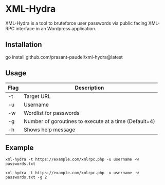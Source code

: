 # XML-Hydra
XML-Hydra is a tool to bruteforce user passwords via public facing XML-RPC interface in an Wordpress application.

## Installation
go install github.com/prasant-paudel/xml-hydra@latest

## Usage
| Flag | Description
|------|-------------
| -t   | Target URL
| -u   | Username
| -w   | Wordlist for passwords
| -g   | Number of goroutines to execute at a time (Default=4)
| -h   | Shows help message

## Example
```
xml-hydra -t https://example.com/xmlrpc.php -u username -w passwords.txt
```
```
xml-hydra -t https://example.com/xmlrpc.php -u username -w passwords.txt -g 2
```
